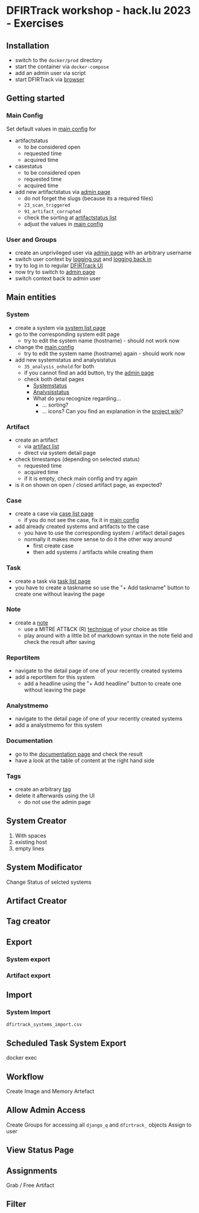 # DFIRTrack workshop - hack.lu 2023 - Exercises

## Installation

* switch to the `docker/prod` directory
* start the container via `docker-compose`
* add an admin user via script
* start DFIRTrack via [browser](https://localhost/)

## Getting started

### Main Config

Set default values in [main config](https://localhost/config/main/) for

* artifactstatus
    * to be considered open
    * requested time
    * acquired time
* casestatus
    * to be considered open
    * requested time
    * acquired time
* add new artifactstatus via [admin page](https://localhost/admin/)
    * do not forget the slugs (because its a required files)
    * `23_scan_triggered`
    * `91_artifact_corrupted`
    * check the sorting at [artifactstatus list](https://localhost/artifacts/artifactstatus/)
    * adjust the values in [main config](https://localhost/config/main/)

### User and Groups

* create an unprivileged user via [admin page](https://localhost/admin/) with an arbitrary username
* switch user context by [logging out](https://localhost/logout/) and [logging back in](https://localhost/logout/)
* try to log in to regular [DFIRTrack UI](https://localhost/)
* now try to switch to [admin page](https://localhost/admin/)
* switch context back to admin user

## Main entities

### System

* create a system via [system list page](https://localhost/system/)
* go to the corresponding system edit page
    * try to edit the system name (hostname) - should not work now
* change the [main config](https://localhost/config/main/)
    * try to edit the system name (hostname) again - should work now
* add new systemstatus and analysistatus
    * `35_analysis_onhold` for both
    * if you cannot find an add button, try the [admin page](https://localhost/admin/)
    * check both detail pages
        * [Systemstatus](https://localhost/systemstatus/)
        * [Analysisstatus](https://localhost/analysisstatus/)
        * What do you recognize regarding...
            * ... sorting?
            * ... icons? Can you find an explanation in the [project wiki](https://github.com/dfirtrack/dfirtrack/wiki/Customization)?

### Artifact

* create an artifact
    * via [artifact list](https://localhost/artifacts/artifact/)
    * direct via system detail page
* check timestamps (depending on selected status)
    * requested time
    * acquired time
    * if it is empty, check main config and try again
* is it on shown on open / closed artifact page, as expected?

### Case

* create a case via [case list page](https://localhost/case/)
    * if you do not see the case, fix it in [main config](https://localhost/config/main/)
* add already created systems and artifacts to the case
    * you have to use the corresponding system / artifact detail pages
    * normally it makes more sense to do it the other way around
        * first create case
        * then add systems / artifacts while creating them

### Task

* create a task via [task list page](https://localhost/task/)
* you have to create a taskname so use the "+ Add taskname" button to create one without leaving the page

### Note

* create a [note](https://localhost/note/)
    * use a MITRE ATT&CK (R) [technique](https://attack.mitre.org/techniques/enterprise/) of your choice as title
    * play around with a little bit of markdown syntax in the note field and check the result after saving

### Reportitem

* navigate to the detail page of one of your recently created systems
* add a reportitem for this system
    * add a headline using the "+ Add headline" button to create one without leaving the page

### Analystmemo

* navigate to the detail page of one of your recently created systems
* add a analystmemo for this system

### Documentation

* go to the [documentation page](https://localhost/documentation/) and check the result
* have a look at the table of content at the right hand side

### Tags

* create an arbitrary [tag](https://localhost/tag/)
* delete it afterwards using the UI
    * do not use the admin page

## System Creator

1. With spaces
2. existing host
3. empty lines


## System Modificator

Change Status of selcted systems

## Artifact Creator

## Tag creator

## Export

### System export

### Artifact export

## Import

### System Import
`dfirtrack_systems_import.csv`

## Scheduled Task System Export

docker exec

## Workflow

Create Image and Memory Artefact

## Allow Admin Access

Create Groups for accessing all `django_q` and `dfirtrack_` objects
Assign to user

## View Status Page

## Assignments

Grab / Free Artifact

## Filter


